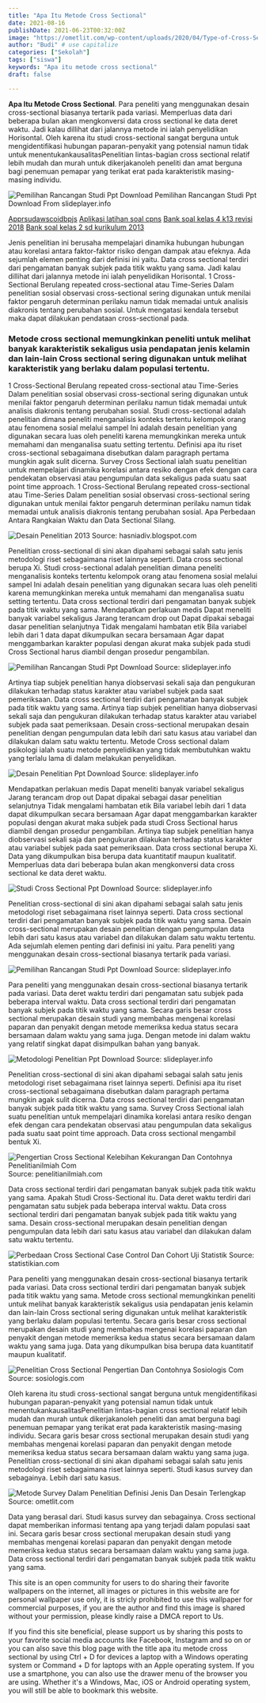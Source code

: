 ```yaml
---
title: "Apa Itu Metode Cross Sectional"
date: 2021-08-16
publishDate: 2021-06-23T00:32:00Z
image: "https://ometlit.com/wp-content/uploads/2020/04/Type-of-Cross-Sectional-Longitudinal-ometlit.jpg"
author: "Budi" # use capitalize
categories: ["Sekolah"]
tags: ["siswa"]
keywords: "Apa itu metode cross sectional"
draft: false

---
```

<script type='text/javascript' src='//pl15944992.alternativecpmgate.com/6c/6f/d6/6c6fd630211742b4db132bd23b46b946.js'></script>
<script type='text/javascript' src='//pl15944975.alternativecpmgate.com/86/71/9a/86719ae0c65e9b2f7eb2905a08638c06.js'></script>
**Apa Itu Metode Cross Sectional**. Para peneliti yang menggunakan desain cross-sectional biasanya tertarik pada variasi. Memperluas data dari beberapa bulan akan mengkonversi data cross sectional ke data deret waktu. Jadi kalau dillihat dari jalannya metode ini ialah penyelidikan Horisontal. Oleh karena itu studi cross-sectional sangat berguna untuk mengidentifikasi hubungan paparan-penyakit yang potensial namun tidak untuk menentukankausalitasPenelitian lintas-bagian cross sectional relatif lebih mudah dan murah untuk dikerjakanoleh peneliti dan amat berguna bagi penemuan pemapar yang terikat erat pada karakteristik masing-masing individu.

![Pemilihan Rancangan Studi Ppt Download](https://slideplayer.info/slide/3219615/11/images/7/Cross-sectional+study+design.jpg "Pemilihan Rancangan Studi Ppt Download")
Pemilihan Rancangan Studi Ppt Download From slideplayer.info

[Apprsudawscoidbpjs](/apprsudawscoidbpjs/)
[Aplikasi latihan soal cpns](/aplikasi-latihan-soal-cpns/)
[Bank soal kelas 4 k13 revisi 2018](/bank-soal-kelas-4-k13-revisi-2018/)
[Bank soal kelas 2 sd kurikulum 2013](/bank-soal-kelas-2-sd-kurikulum-2013/)

Jenis penelitian ini berusaha mempelajari dinamika hubungan hubungan atau korelasi antara faktor-faktor risiko dengan dampak atau efeknya. Ada sejumlah elemen penting dari definisi ini yaitu. Data cross sectional terdiri dari pengamatan banyak subjek pada titik waktu yang sama. Jadi kalau dillihat dari jalannya metode ini ialah penyelidikan Horisontal. 1 Cross-Sectional Berulang repeated cross-sectional atau Time-Series Dalam penelitian sosial observasi cross-sectional sering digunakan untuk menilai faktor pengaruh determinan perilaku namun tidak memadai untuk analisis diakronis tentang perubahan sosial. Untuk mengatasi kendala tersebut maka dapat dilakukan pendataan cross-sectional pada.

### Metode cross sectional memungkinkan peneliti untuk melihat banyak karakteristik sekaligus usia pendapatan jenis kelamin dan lain-lain Cross sectional sering digunakan untuk melihat karakteristik yang berlaku dalam populasi tertentu.

1 Cross-Sectional Berulang repeated cross-sectional atau Time-Series Dalam penelitian sosial observasi cross-sectional sering digunakan untuk menilai faktor pengaruh determinan perilaku namun tidak memadai untuk analisis diakronis tentang perubahan sosial. Studi cross-sectional adalah penelitian dimana peneliti menganalisis konteks tertentu kelompok orang atau fenomena sosial melalui sampel Ini adalah desain penelitian yang digunakan secara luas oleh peneliti karena memungkinkan mereka untuk memahami dan menganalisa suatu setting tertentu. Definisi apa itu riset cross-sectional sebagaimana disebutkan dalam paragraph pertama mungkin agak sulit dicerna. Survey Cross Sectional ialah suatu penelitian untuk mempelajari dinamika korelasi antara resiko dengan efek dengan cara pendekatan observasi atau pengumpulan data sekaligus pada suatu saat point time approach. 1 Cross-Sectional Berulang repeated cross-sectional atau Time-Series Dalam penelitian sosial observasi cross-sectional sering digunakan untuk menilai faktor pengaruh determinan perilaku namun tidak memadai untuk analisis diakronis tentang perubahan sosial. Apa Perbedaan Antara Rangkaian Waktu dan Data Sectional Silang.


![Desain Penelitian 2013](http://2.bp.blogspot.com/_5BgM7JvZH8c/TKJrne1t1GI/AAAAAAAAAYY/xMWbecBebZw/s1600/Rancangan+Penelitian+Cross+Sectional.jpg "Desain Penelitian 2013")
Source: hasniadiv.blogspot.com

Penelitian cross-sectional di sini akan dipahami sebagai salah satu jenis metodologi riset sebagaimana riset lainnya seperti. Data cross sectional berupa Xi. Studi cross-sectional adalah penelitian dimana peneliti menganalisis konteks tertentu kelompok orang atau fenomena sosial melalui sampel Ini adalah desain penelitian yang digunakan secara luas oleh peneliti karena memungkinkan mereka untuk memahami dan menganalisa suatu setting tertentu. Data cross sectional terdiri dari pengamatan banyak subjek pada titik waktu yang sama. Mendapatkan perlakuan medis Dapat meneliti banyak variabel sekaligus Jarang terancam drop out Dapat dipakai sebagai dasar penelitian selanjutnya Tidak mengalami hambatan etik Bila variabel lebih dari 1 data dapat dikumpulkan secara bersamaan Agar dapat menggambarkan karakter populasi dengan akurat maka subjek pada studi Cross Sectional harus diambil dengan prosedur pengambilan.

![Pemilihan Rancangan Studi Ppt Download](https://slideplayer.info/slide/3219615/11/images/7/Cross-sectional+study+design.jpg "Pemilihan Rancangan Studi Ppt Download")
Source: slideplayer.info

Artinya tiap subjek penelitian hanya diobservasi sekali saja dan pengukuran dilakukan terhadap status karakter atau variabel subjek pada saat pemeriksaan. Data cross sectional terdiri dari pengamatan banyak subjek pada titik waktu yang sama. Artinya tiap subjek penelitian hanya diobservasi sekali saja dan pengukuran dilakukan terhadap status karakter atau variabel subjek pada saat pemeriksaan. Desain cross-sectional merupakan desain penelitian dengan pengumpulan data lebih dari satu kasus atau variabel dan dilakukan dalam satu waktu tertentu. Metode Cross sectional dalam psikologi ialah suatu metode penyelidikan yang tidak membutuhkan waktu yang terlalu lama di dalam melakukan penyelidikan.

![Desain Penelitian Ppt Download](https://slideplayer.info/slide/12687591/76/images/11/Penelitian+Observasional-Analitik.jpg "Desain Penelitian Ppt Download")
Source: slideplayer.info

Mendapatkan perlakuan medis Dapat meneliti banyak variabel sekaligus Jarang terancam drop out Dapat dipakai sebagai dasar penelitian selanjutnya Tidak mengalami hambatan etik Bila variabel lebih dari 1 data dapat dikumpulkan secara bersamaan Agar dapat menggambarkan karakter populasi dengan akurat maka subjek pada studi Cross Sectional harus diambil dengan prosedur pengambilan. Artinya tiap subjek penelitian hanya diobservasi sekali saja dan pengukuran dilakukan terhadap status karakter atau variabel subjek pada saat pemeriksaan. Data cross sectional berupa Xi. Data yang dikumpulkan bisa berupa data kuantitatif maupun kualitatif. Memperluas data dari beberapa bulan akan mengkonversi data cross sectional ke data deret waktu.

![Studi Cross Sectional Ppt Download](https://slideplayer.info/slide/12679592/76/images/14/SETING+STUDI+POTONG+LINTANG.jpg "Studi Cross Sectional Ppt Download")
Source: slideplayer.info

Penelitian cross-sectional di sini akan dipahami sebagai salah satu jenis metodologi riset sebagaimana riset lainnya seperti. Data cross sectional terdiri dari pengamatan banyak subjek pada titik waktu yang sama. Desain cross-sectional merupakan desain penelitian dengan pengumpulan data lebih dari satu kasus atau variabel dan dilakukan dalam satu waktu tertentu. Ada sejumlah elemen penting dari definisi ini yaitu. Para peneliti yang menggunakan desain cross-sectional biasanya tertarik pada variasi.

![Pemilihan Rancangan Studi Ppt Download](https://slideplayer.info/slide/3219615/11/images/8/Cross-sectional+study+design.jpg "Pemilihan Rancangan Studi Ppt Download")
Source: slideplayer.info

Para peneliti yang menggunakan desain cross-sectional biasanya tertarik pada variasi. Data deret waktu terdiri dari pengamatan satu subjek pada beberapa interval waktu. Data cross sectional terdiri dari pengamatan banyak subjek pada titik waktu yang sama. Secara garis besar cross sectional merupakan desain studi yang membahas mengenai korelasi paparan dan penyakit dengan metode memeriksa kedua status secara bersamaan dalam waktu yang sama juga. Dengan metode ini dalam waktu yang relatif singkat dapat disimpulkan bahan yang banyak.

![Metodologi Penelitian Ppt Download](https://slideplayer.info/slide/11977204/68/images/15/Keunggulan+dan+Kelemahan+Rancangan+Cross+Sectional.jpg "Metodologi Penelitian Ppt Download")
Source: slideplayer.info

Penelitian cross-sectional di sini akan dipahami sebagai salah satu jenis metodologi riset sebagaimana riset lainnya seperti. Definisi apa itu riset cross-sectional sebagaimana disebutkan dalam paragraph pertama mungkin agak sulit dicerna. Data cross sectional terdiri dari pengamatan banyak subjek pada titik waktu yang sama. Survey Cross Sectional ialah suatu penelitian untuk mempelajari dinamika korelasi antara resiko dengan efek dengan cara pendekatan observasi atau pengumpulan data sekaligus pada suatu saat point time approach. Data cross sectional mengambil bentuk Xi.

![Pengertian Cross Sectional Kelebihan Kekurangan Dan Contohnya Penelitianilmiah Com](https://penelitianilmiah.com/wp-content/uploads/2020/11/Cross-Sectional.jpg "Pengertian Cross Sectional Kelebihan Kekurangan Dan Contohnya Penelitianilmiah Com")
Source: penelitianilmiah.com

Data cross sectional terdiri dari pengamatan banyak subjek pada titik waktu yang sama. Apakah Studi Cross-Sectional itu. Data deret waktu terdiri dari pengamatan satu subjek pada beberapa interval waktu. Data cross sectional terdiri dari pengamatan banyak subjek pada titik waktu yang sama. Desain cross-sectional merupakan desain penelitian dengan pengumpulan data lebih dari satu kasus atau variabel dan dilakukan dalam satu waktu tertentu.

![Perbedaan Cross Sectional Case Control Dan Cohort Uji Statistik](https://www.statistikian.com/wp-content/uploads/2012/08/Cross-Sectional-Adalah.jpg "Perbedaan Cross Sectional Case Control Dan Cohort Uji Statistik")
Source: statistikian.com

Para peneliti yang menggunakan desain cross-sectional biasanya tertarik pada variasi. Data cross sectional terdiri dari pengamatan banyak subjek pada titik waktu yang sama. Metode cross sectional memungkinkan peneliti untuk melihat banyak karakteristik sekaligus usia pendapatan jenis kelamin dan lain-lain Cross sectional sering digunakan untuk melihat karakteristik yang berlaku dalam populasi tertentu. Secara garis besar cross sectional merupakan desain studi yang membahas mengenai korelasi paparan dan penyakit dengan metode memeriksa kedua status secara bersamaan dalam waktu yang sama juga. Data yang dikumpulkan bisa berupa data kuantitatif maupun kualitatif.

![Penelitian Cross Sectional Pengertian Dan Contohnya Sosiologis Com](https://sosiologis.com/wp-content/uploads/2018/06/penelitian-cross-sectional-2-1-1024x480.jpg "Penelitian Cross Sectional Pengertian Dan Contohnya Sosiologis Com")
Source: sosiologis.com

Oleh karena itu studi cross-sectional sangat berguna untuk mengidentifikasi hubungan paparan-penyakit yang potensial namun tidak untuk menentukankausalitasPenelitian lintas-bagian cross sectional relatif lebih mudah dan murah untuk dikerjakanoleh peneliti dan amat berguna bagi penemuan pemapar yang terikat erat pada karakteristik masing-masing individu. Secara garis besar cross sectional merupakan desain studi yang membahas mengenai korelasi paparan dan penyakit dengan metode memeriksa kedua status secara bersamaan dalam waktu yang sama juga. Penelitian cross-sectional di sini akan dipahami sebagai salah satu jenis metodologi riset sebagaimana riset lainnya seperti. Studi kasus survey dan sebagainya. Lebih dari satu kasus.

![Metode Survey Dalam Penelitian Definisi Jenis Dan Desain Terlengkap](https://ometlit.com/wp-content/uploads/2020/04/Type-of-Cross-Sectional-Longitudinal-ometlit.jpg "Metode Survey Dalam Penelitian Definisi Jenis Dan Desain Terlengkap")
Source: ometlit.com

Data yang berasal dari. Studi kasus survey dan sebagainya. Cross sectional dapat memberikan informasi tentang apa yang terjadi dalam populasi saat ini. Secara garis besar cross sectional merupakan desain studi yang membahas mengenai korelasi paparan dan penyakit dengan metode memeriksa kedua status secara bersamaan dalam waktu yang sama juga. Data cross sectional terdiri dari pengamatan banyak subjek pada titik waktu yang sama.

This site is an open community for users to do sharing their favorite wallpapers on the internet, all images or pictures in this website are for personal wallpaper use only, it is stricly prohibited to use this wallpaper for commercial purposes, if you are the author and find this image is shared without your permission, please kindly raise a DMCA report to Us.

If you find this site beneficial, please support us by sharing this posts to your favorite social media accounts like Facebook, Instagram and so on or you can also save this blog page with the title apa itu metode cross sectional by using Ctrl + D for devices a laptop with a Windows operating system or Command + D for laptops with an Apple operating system. If you use a smartphone, you can also use the drawer menu of the browser you are using. Whether it's a Windows, Mac, iOS or Android operating system, you will still be able to bookmark this website.
